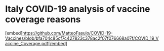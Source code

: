 # Italy COVID-19 analysis of vaccine coverage reasons
[embed]https://github.com/MatteoFasulo/COVID-19-Vaccines/blob/bfa704c85cf7c427823c378ac2f07f076668a07f/COVID_19_Vaccine_Coverage.pdf[/embed]
